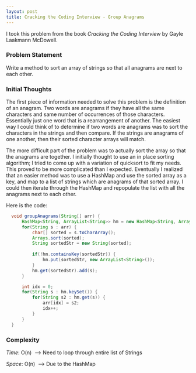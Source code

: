 ```yaml
---
layout: post
title: Cracking the Coding Interview - Group Anagrams
---
```


I took this problem from the book *Cracking the Coding Interview* by Gayle Laakmann McDowell.

### Problem Statement

Write a method to sort an array of strings so that all anagrams are next to each other.

### Initial Thoughts

The first piece of information needed to solve this problem is the definition of an anagram. Two words are anagrams if they have all 
the same characters and same number of occurrences of those characters. Essentially just one word that is a rearrangement of another. 
The easiest way I could think of to determine if two words are anagrams was to sort the characters in the strings and then compare. If 
the strings are anagrams of one another, then their sorted character arrays will match.

The more difficult part of the problem was to actually sort the array so that the anagrams are together. I initially thought to use an 
in place sorting algorithm; I tried to come up with a variation of quicksort to fit my needs. This proved to be more complicated than 
I expected. Eventually I realized that an easier method was to use a HashMap and use the sorted array as a key, and map to a 
list of strings which are anagrams of that sorted array. I could then iterate through the HashMap and repopulate the list with all the 
anagrams next to each other.

Here is the code:

```java
  void groupAnagrams(String[] arr) {
      HashMap<String, ArrayList<String>> hm = new HashMap<String, ArrayList<String>>();
      for(String s : arr) {
          char[] sorted = s.toCharArray();
          Arrays.sort(sorted);
          String sortedStr = new String(sorted);
          
          if(!hm.containsKey(sortedStr)) {
              hm.put(sortedStr, new ArrayList<String>());
          }
          hm.get(sortedStr).add(s);
      }

      int idx = 0;
      for(String s : hm.keySet()) {
          for(String s2 : hm.get(s)) {
              arr[idx] = s2;
              idx++;
          }
      }
  }
```

### Complexity

*Time*: O(n)&nbsp;&nbsp;--> Need to loop through entire list of Strings
   
*Space*: O(n)&nbsp;&nbsp;--> Due to the HashMap
